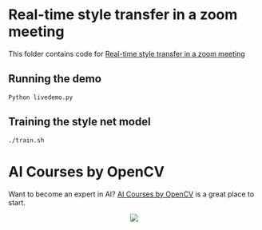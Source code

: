 # Real-time style transfer in a zoom meeting

This folder contains code for [Real-time style transfer in a zoom meeting](https://learnopencv.com/real-time-style-transfer-in-a-zoom-meeting/)

## Running the demo

```
Python livedemo.py
```

## Training the style net model
```
./train.sh
```

# AI Courses by OpenCV

Want to become an expert in AI? [AI Courses by OpenCV](https://opencv.org/courses/) is a great place to start.

<a href="https://opencv.org/courses/">
<p align="center">
<img src="https://www.learnopencv.com/wp-content/uploads/2020/04/AI-Courses-By-OpenCV-Github.png">
</p>
</a>

